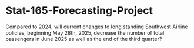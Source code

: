 # Stat-165-Forecasting-Project
Compared to 2024, will current changes to long standing Southwest Airline policies, beginning May 28th, 2025, decrease the number of total passengers in June 2025 as well as the end of the third quarter?
